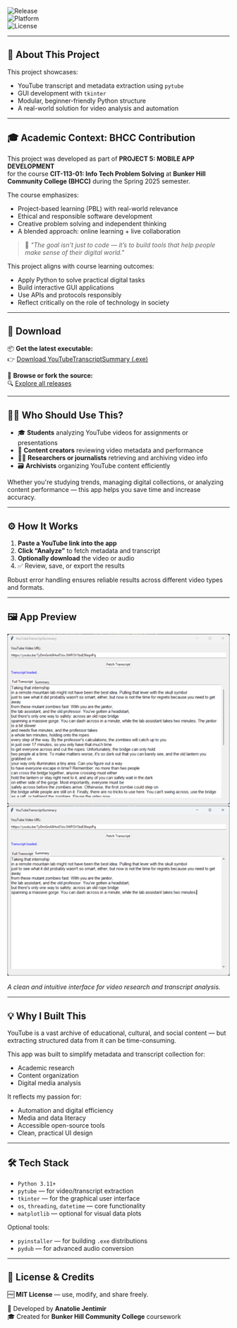 


![Release](https://img.shields.io/github/v/release/jentimanatol/YouTubeTranscriptSummary?label=Latest%20Release&style=for-the-badge)  
![Platform](https://img.shields.io/badge/platform-Windows-blue?style=for-the-badge)  
![License](https://img.shields.io/badge/license-MIT-green?style=for-the-badge)

---

## 🧾 About This Project

This project showcases:

- YouTube transcript and metadata extraction using `pytube`  
- GUI development with `tkinter`  
- Modular, beginner-friendly Python structure  
- A real-world solution for video analysis and automation

---

## 🎓 Academic Context: BHCC Contribution

This project was developed as part of **PROJECT 5: MOBILE APP DEVELOPMENT**  
for the course **CIT-113-01: Info Tech Problem Solving** at **Bunker Hill Community College (BHCC)** during the Spring 2025 semester.

The course emphasizes:

- Project-based learning (PBL) with real-world relevance  
- Ethical and responsible software development  
- Creative problem solving and independent thinking  
- A blended approach: online learning + live collaboration  

> 💬 *"The goal isn’t just to code — it’s to build tools that help people make sense of their digital world."*

This project aligns with course learning outcomes:

- Apply Python to solve practical digital tasks  
- Build interactive GUI applications  
- Use APIs and protocols responsibly  
- Reflect critically on the role of technology in society

---

## 🔽 Download

📦 **Get the latest executable:**  
👉 [Download YouTubeTranscriptSummary (.exe)](https://github.com/jentimanatol/YouTubeTranscriptSummary/releases/latest)

📁 **Browse or fork the source:**  
🔍 [Explore all releases](https://github.com/jentimanatol/YouTubeTranscriptSummary/releases)

---

## 🧑‍🏫 Who Should Use This?

- 🎓 **Students** analyzing YouTube videos for assignments or presentations  
- 🎥 **Content creators** reviewing video metadata and performance  
- 🧑‍💼 **Researchers or journalists** retrieving and archiving video info  
- 🗃️ **Archivists** organizing YouTube content efficiently

Whether you're studying trends, managing digital collections, or analyzing content performance — this app helps you save time and increase accuracy.

---

## ⚙️ How It Works

1. **Paste a YouTube link into the app**  
2. **Click “Analyze”** to fetch metadata and transcript  
3. **Optionally download** the video or audio  
4. ✅ Review, save, or export the results

Robust error handling ensures reliable results across different video types and formats.

---

## 🖼️ App Preview

![Main UI](screenshots/Screenshot1.png)  
![Main UI](screenshots/Screenshot2.png)  

*A clean and intuitive interface for video research and transcript analysis.*

---

## 💡 Why I Built This

YouTube is a vast archive of educational, cultural, and social content — but extracting structured data from it can be time-consuming.

This app was built to simplify metadata and transcript collection for:

- Academic research  
- Content organization  
- Digital media analysis  

It reflects my passion for:

- Automation and digital efficiency  
- Media and data literacy  
- Accessible open-source tools  
- Clean, practical UI design

---

## 🛠 Tech Stack

- `Python 3.11+`  
- `pytube` — for video/transcript extraction  
- `tkinter` — for the graphical user interface  
- `os`, `threading`, `datetime` — core functionality  
- `matplotlib` — optional for visual data plots

Optional tools:

- `pyinstaller` — for building `.exe` distributions  
- `pydub` — for advanced audio conversion

---

## 📃 License & Credits

🆓 **MIT License** — use, modify, and share freely.

👤 Developed by **Anatolie Jentimir**  
🎓 Created for **Bunker Hill Community College** coursework
